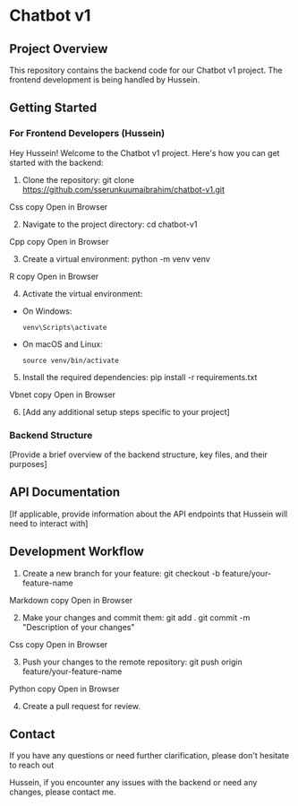 # Chatbot v1

## Project Overview
This repository contains the backend code for our Chatbot v1 project. The frontend development is being handled by Hussein.

## Getting Started

### For Frontend Developers (Hussein)

Hey Hussein! Welcome to the Chatbot v1 project. Here's how you can get started with the backend:

1. Clone the repository:
git clone https://github.com/sserunkuumaibrahim/chatbot-v1.git

Css
copy
Open in Browser

2. Navigate to the project directory:
cd chatbot-v1

Cpp
copy
Open in Browser

3. Create a virtual environment:
python -m venv venv

R
copy
Open in Browser

4. Activate the virtual environment:
- On Windows:
  ```
  venv\Scripts\activate
  ```
- On macOS and Linux:
  ```
  source venv/bin/activate
  ```

5. Install the required dependencies:
pip install -r requirements.txt

Vbnet
copy
Open in Browser

6. [Add any additional setup steps specific to your project]

### Backend Structure
[Provide a brief overview of the backend structure, key files, and their purposes]

## API Documentation
[If applicable, provide information about the API endpoints that Hussein will need to interact with]

## Development Workflow
1. Create a new branch for your feature:
git checkout -b feature/your-feature-name

Markdown
copy
Open in Browser

2. Make your changes and commit them:
git add .
git commit -m "Description of your changes"

Css
copy
Open in Browser

3. Push your changes to the remote repository:
git push origin feature/your-feature-name

Python
copy
Open in Browser

4. Create a pull request for review.

## Contact
If you have any questions or need further clarification, please don't hesitate to reach out 

Hussein, if you encounter any issues with the backend or need any changes, please contact me.